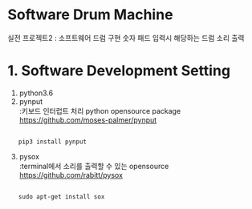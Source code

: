 Software Drum Machine
===
실전 프로젝트2 : 소프트웨어 드럼 구현
숫자 패드 입력시 해당하는 드럼 소리 출력


# 1. Software Development Setting
1) python3.6   
2) pynput   
:키보드 인터럽트 처리 python opensource package   
https://github.com/moses-palmer/pynput

<code>
   pip3 install pynput
</code>

3) pysox   
:terminal에서 소리를 출력할 수 있는 opensource   
https://github.com/rabitt/pysox
<code>
   sudo apt-get install sox
</code>


 
